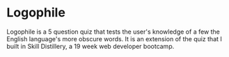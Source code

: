 # Logophile
Logophile is a 5 question quiz that tests the user's knowledge of a few the English language's more obscure words. 
It is an extension of the quiz that I built in Skill Distillery, a 19 week web developer bootcamp. 

